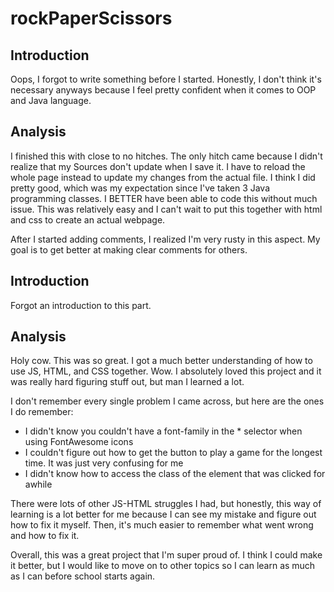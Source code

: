 # rockPaperScissors

## Introduction

Oops, I forgot to write something before I started. Honestly, I don't think it's necessary anyways because I feel pretty confident when it comes to OOP and Java language.

## Analysis

I finished this with close to no hitches. The only hitch came because I didn't realize that my Sources don't update when I save it. I have to reload the whole page instead to update my changes from the actual file. I think I did pretty good, which was my expectation since I've taken 3 Java programming classes. I BETTER have been able to code this without much issue. This was relatively easy and I can't wait to put this together with html and css to create an actual webpage.

After I started adding comments, I realized I'm very rusty in this aspect. My goal is to get better at making clear comments for others.


## Introduction

Forgot an introduction to this part.

## Analysis

Holy cow. This was so great. I got a much better understanding of how to use JS, HTML, and CSS together. Wow. I absolutely loved this project and it was really hard figuring stuff out, but man I learned a lot.

I don't remember every single problem I came across, but here are the ones I do remember:

- I didn't know you couldn't have a font-family in the * selector when using FontAwesome icons
- I couldn't figure out how to get the button to play a game for the longest time. It was just very confusing for me
- I didn't know how to access the class of the element that was clicked for awhile

There were lots of other JS-HTML struggles I had, but honestly, this way of learning is a lot better for me because I can see my mistake and figure out how to fix it myself. Then, it's much easier to remember what went wrong and how to fix it.

Overall, this was a great project that I'm super proud of. I think I could make it better, but I would like to move on to other topics so I can learn as much as I can before school starts again.